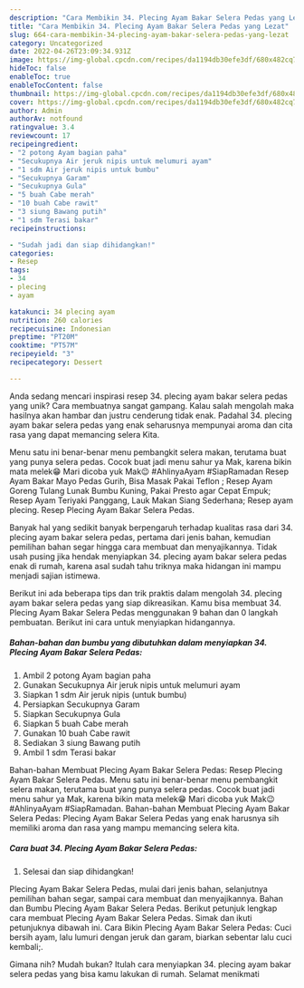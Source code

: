 ```yaml
---
description: "Cara Membikin 34. Plecing Ayam Bakar Selera Pedas yang Lezat"
title: "Cara Membikin 34. Plecing Ayam Bakar Selera Pedas yang Lezat"
slug: 664-cara-membikin-34-plecing-ayam-bakar-selera-pedas-yang-lezat
category: Uncategorized
date: 2022-04-26T23:09:34.931Z
image: https://img-global.cpcdn.com/recipes/da1194db30efe3df/680x482cq70/34-plecing-ayam-bakar-selera-pedas-foto-resep-utama.jpg
hideToc: false
enableToc: true
enableTocContent: false
thumbnail: https://img-global.cpcdn.com/recipes/da1194db30efe3df/680x482cq70/34-plecing-ayam-bakar-selera-pedas-foto-resep-utama.jpg
cover: https://img-global.cpcdn.com/recipes/da1194db30efe3df/680x482cq70/34-plecing-ayam-bakar-selera-pedas-foto-resep-utama.jpg
author: Admin
authorAv: notfound
ratingvalue: 3.4
reviewcount: 17
recipeingredient:
- "2 potong Ayam bagian paha"
- "Secukupnya Air jeruk nipis untuk melumuri ayam"
- "1 sdm Air jeruk nipis untuk bumbu"
- "Secukupnya Garam"
- "Secukupnya Gula"
- "5 buah Cabe merah"
- "10 buah Cabe rawit"
- "3 siung Bawang putih"
- "1 sdm Terasi bakar"
recipeinstructions:

- "Sudah jadi dan siap dihidangkan!"
categories:
- Resep
tags:
- 34
- plecing
- ayam

katakunci: 34 plecing ayam 
nutrition: 260 calories
recipecuisine: Indonesian
preptime: "PT20M"
cooktime: "PT57M"
recipeyield: "3"
recipecategory: Dessert

---
```





Anda sedang mencari inspirasi resep 34. plecing ayam bakar selera pedas yang unik? Cara membuatnya sangat gampang. Kalau salah mengolah maka hasilnya akan hambar dan justru cenderung tidak enak. Padahal 34. plecing ayam bakar selera pedas yang enak seharusnya mempunyai aroma dan cita rasa yang dapat memancing selera Kita.





Menu satu ini benar-benar menu pembangkit selera makan, terutama buat yang punya selera pedas. Cocok buat jadi menu sahur ya Mak, karena bikin mata melek😁 Mari dicoba yuk Mak😉 #AhlinyaAyam #SiapRamadan Resep Ayam Bakar Mayo Pedas Gurih, Bisa Masak Pakai Teflon ; Resep Ayam Goreng Tulang Lunak Bumbu Kuning, Pakai Presto agar Cepat Empuk; Resep Ayam Teriyaki Panggang, Lauk Makan Siang Sederhana; Resep ayam plecing. Resep Plecing Ayam Bakar Selera Pedas.

Banyak hal yang sedikit banyak berpengaruh terhadap kualitas rasa dari 34. plecing ayam bakar selera pedas, pertama dari jenis bahan, kemudian pemilihan bahan segar hingga cara membuat dan menyajikannya. Tidak usah pusing jika hendak menyiapkan 34. plecing ayam bakar selera pedas enak di rumah, karena asal sudah tahu triknya maka hidangan ini mampu menjadi sajian istimewa.






Berikut ini ada beberapa tips dan trik praktis dalam mengolah 34. plecing ayam bakar selera pedas yang siap dikreasikan. Kamu bisa membuat 34. Plecing Ayam Bakar Selera Pedas menggunakan 9 bahan dan 0 langkah pembuatan. Berikut ini cara untuk menyiapkan hidangannya.

<!--inarticleads1-->

##### Bahan-bahan dan bumbu yang dibutuhkan dalam menyiapkan 34. Plecing Ayam Bakar Selera Pedas:

1. Ambil 2 potong Ayam bagian paha
1. Gunakan Secukupnya Air jeruk nipis untuk melumuri ayam
1. Siapkan 1 sdm Air jeruk nipis (untuk bumbu)
1. Persiapkan Secukupnya Garam
1. Siapkan Secukupnya Gula
1. Siapkan 5 buah Cabe merah
1. Gunakan 10 buah Cabe rawit
1. Sediakan 3 siung Bawang putih
1. Ambil 1 sdm Terasi bakar


Bahan-bahan Membuat Plecing Ayam Bakar Selera Pedas: Resep Plecing Ayam Bakar Selera Pedas. Menu satu ini benar-benar menu pembangkit selera makan, terutama buat yang punya selera pedas. Cocok buat jadi menu sahur ya Mak, karena bikin mata melek😁 Mari dicoba yuk Mak😉 #AhlinyaAyam #SiapRamadan. Bahan-bahan Membuat Plecing Ayam Bakar Selera Pedas: Plecing Ayam Bakar Selera Pedas yang enak harusnya sih memiliki aroma dan rasa yang mampu memancing selera kita. 

<!--inarticleads2-->

##### Cara buat 34. Plecing Ayam Bakar Selera Pedas:


1. Selesai dan siap dihidangkan!

Plecing Ayam Bakar Selera Pedas, mulai dari jenis bahan, selanjutnya pemilihan bahan segar, sampai cara membuat dan menyajikannya. Bahan dan Bumbu Plecing Ayam Bakar Selera Pedas. Berikut petunjuk lengkap cara membuat Plecing Ayam Bakar Selera Pedas. Simak dan ikuti petunjuknya dibawah ini. Cara Bikin Plecing Ayam Bakar Selera Pedas: Cuci bersih ayam, lalu lumuri dengan jeruk dan garam, biarkan sebentar lalu cuci kembali;. 

Gimana nih? Mudah bukan? Itulah cara menyiapkan 34. plecing ayam bakar selera pedas yang bisa kamu lakukan di rumah. Selamat menikmati
